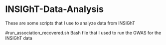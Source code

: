# INSIGhT-Data-Analysis
These are some scripts that I use to analyze data from INSIGhT

#run_association_recovered.sh
Bash file that I used to run the GWAS for the INSIGhT data
